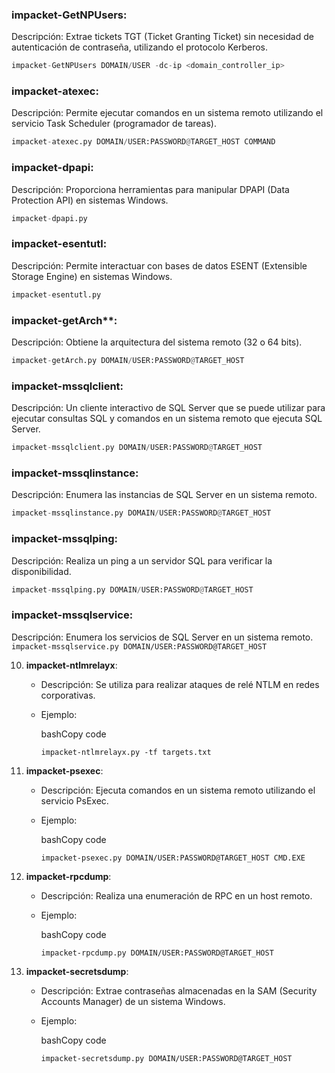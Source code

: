 ### impacket-GetNPUsers:
Descripción: Extrae tickets TGT (Ticket Granting Ticket) sin necesidad de autenticación de contraseña, utilizando el protocolo Kerberos.
```python
impacket-GetNPUsers DOMAIN/USER -dc-ip <domain_controller_ip>
```
### impacket-atexec:
Descripción: Permite ejecutar comandos en un sistema remoto utilizando el servicio Task Scheduler (programador de tareas).
```python
impacket-atexec.py DOMAIN/USER:PASSWORD@TARGET_HOST COMMAND
```
### impacket-dpapi:
Descripción: Proporciona herramientas para manipular DPAPI (Data Protection API) en sistemas Windows.
```python
impacket-dpapi.py
```
### impacket-esentutl:
Descripción: Permite interactuar con bases de datos ESENT (Extensible Storage Engine) en sistemas Windows.
```python
impacket-esentutl.py
```
### impacket-getArch**:
Descripción: Obtiene la arquitectura del sistema remoto (32 o 64 bits).
```python
impacket-getArch.py DOMAIN/USER:PASSWORD@TARGET_HOST
```
### impacket-mssqlclient:
Descripción: Un cliente interactivo de SQL Server que se puede utilizar para ejecutar consultas SQL y comandos en un sistema remoto que ejecuta SQL Server.
```python
impacket-mssqlclient.py DOMAIN/USER:PASSWORD@TARGET_HOST
```
### impacket-mssqlinstance:
Descripción: Enumera las instancias de SQL Server en un sistema remoto.
```python
impacket-mssqlinstance.py DOMAIN/USER:PASSWORD@TARGET_HOST
```
### impacket-mssqlping:
Descripción: Realiza un ping a un servidor SQL para verificar la disponibilidad.
```python
impacket-mssqlping.py DOMAIN/USER:PASSWORD@TARGET_HOST
```
### impacket-mssqlservice:
Descripción: Enumera los servicios de SQL Server en un sistema remoto.
        `impacket-mssqlservice.py DOMAIN/USER:PASSWORD@TARGET_HOST`
        
10. **impacket-ntlmrelayx**:
    
    - Descripción: Se utiliza para realizar ataques de relé NTLM en redes corporativas.
    - Ejemplo:
        
        bashCopy code
        
        `impacket-ntlmrelayx.py -tf targets.txt`
        
11. **impacket-psexec**:
    
    - Descripción: Ejecuta comandos en un sistema remoto utilizando el servicio PsExec.
    - Ejemplo:
        
        bashCopy code
        
        `impacket-psexec.py DOMAIN/USER:PASSWORD@TARGET_HOST CMD.EXE`
        
12. **impacket-rpcdump**:
    
    - Descripción: Realiza una enumeración de RPC en un host remoto.
    - Ejemplo:
        
        bashCopy code
        
        `impacket-rpcdump.py DOMAIN/USER:PASSWORD@TARGET_HOST`
        
13. **impacket-secretsdump**:
    
    - Descripción: Extrae contraseñas almacenadas en la SAM (Security Accounts Manager) de un sistema Windows.
    - Ejemplo:
        
        bashCopy code
        
        `impacket-secretsdump.py DOMAIN/USER:PASSWORD@TARGET_HOST`